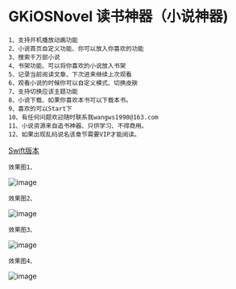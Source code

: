 # GKiOSNovel 读书神器（小说神器)

    1、支持开机播放动画功能
    2、小说首页自定义功能、你可以放入你喜欢的功能
    3、搜索千万部小说
    4、书架功能、可以将你喜欢的小说放入书架
    5、记录当前阅读文章、下次进来继续上次观看
    6、观看小说的时候你可以自定义模式、切换皮肤
    7、支持切换应该主题功能
    8、小说下载、如果你喜欢本书可以下载本书。
    9、喜欢的可以Start下
    10、有任何问题欢迎随时联系我wangws1990@163.com
    11、小说资源来自追书神器、只供学习、不得商用。
    12、如果出现乱码说名该章节需要VIP才能阅读。
    
[Swift版本](https://gitee.com/tianya24/SwiftObject.git)

    效果图1、
    
![image](https://github.com/tianya2416/GKiOSNovel/blob/master/GKiOSNovel/GKiOSNovel/Class/Resource/1.png)

    效果图2、

![image](https://github.com/tianya2416/GKiOSNovel/blob/master/GKiOSNovel/GKiOSNovel/Class/Resource/2.png)

    效果图3、

![image](https://github.com/tianya2416/GKiOSNovel/blob/master/GKiOSNovel/GKiOSNovel/Class/Resource/3.png)

    效果图4、

![image](https://github.com/tianya2416/GKiOSNovel/blob/master/GKiOSNovel/GKiOSNovel/Class/Resource/4.png)
